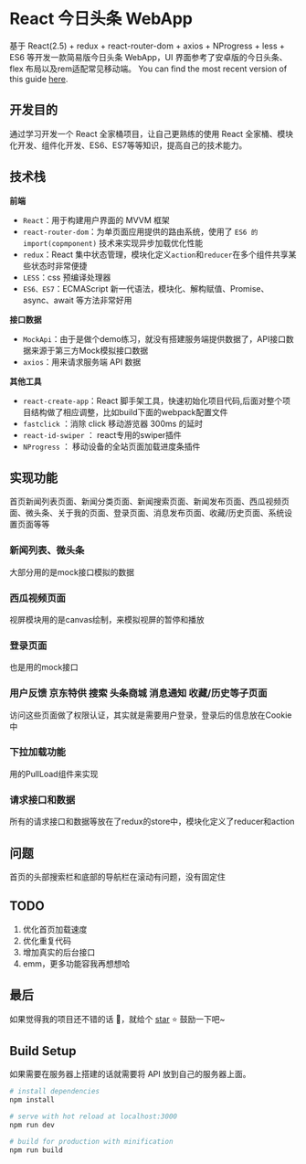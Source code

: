 # React 今日头条 WebApp

基于 React(2.5) + redux + react-router-dom + axios + NProgress + less + ES6 等开发一款简易版今日头条 WebApp，UI 界面参考了安卓版的今日头条、flex 布局以及rem适配常见移动端。
You can find the most recent version of this guide [here](https://github.com/facebookincubator/create-react-app/blob/master/packages/react-scripts/template/README.md).

## 开发目的

通过学习开发一个 React 全家桶项目，让自己更熟练的使用 React 全家桶、模块化开发、组件化开发、ES6、ES7等等知识，提高自己的技术能力。

## 技术栈

**前端**

* `React`：用于构建用户界面的 MVVM 框架
* `react-router-dom`：为单页面应用提供的路由系统，使用了 `ES6 的 import(copmponent)` 技术来实现异步加载优化性能
* `redux`：React 集中状态管理，模块化定义`action`和`reducer`在多个组件共享某些状态时非常便捷
* `LESS`：css 预编译处理器
* `ES6、ES7`：ECMAScript 新一代语法，模块化、解构赋值、Promise、async、await 等方法非常好用

**接口数据**

* `MockApi`：由于是做个demo练习，就没有搭建服务端提供数据了，API接口数据来源于第三方Mock模拟接口数据
* `axios`：用来请求服务端 API 数据

**其他工具**

* `react-create-app`：React 脚手架工具，快速初始化项目代码,后面对整个项目结构做了相应调整，比如build下面的webpack配置文件
* `fastclick` ：消除 click 移动游览器 300ms 的延时
* `react-id-swiper` ： react专用的swiper插件
* `NProgress` ： 移动设备的全站页面加载进度条插件

## 实现功能
首页新闻列表页面、新闻分类页面、新闻搜索页面、新闻发布页面、西瓜视频页面、微头条、关于我的页面、登录页面、消息发布页面、收藏/历史页面、系统设置页面等等

### 新闻列表、微头条
大部分用的是mock接口模拟的数据

### 西瓜视频页面
视屏模块用的是canvas绘制，来模拟视屏的暂停和播放

### 登录页面
也是用的mock接口

### 用户反馈 京东特供 搜索 头条商城 消息通知 收藏/历史等子页面
访问这些页面做了权限认证，其实就是需要用户登录，登录后的信息放在Cookie中

### 下拉加载功能
用的PullLoad组件来实现

### 请求接口和数据
所有的请求接口和数据等放在了redux的store中，模块化定义了reducer和action

## 问题
首页的头部搜索栏和底部的导航栏在滚动有问题，没有固定住

## TODO
1. 优化首页加载速度
2. 优化重复代码
3. 增加真实的后台接口
4. emm，更多功能容我再想想哈

## 最后

如果觉得我的项目还不错的话 :clap:，就给个 [star](https://github.com/GolderBrother/react-simple-toutiao) :star: 鼓励一下吧~

## Build Setup

如果需要在服务器上搭建的话就需要将 API 放到自己的服务器上面。

```bash
# install dependencies
npm install

# serve with hot reload at localhost:3000
npm run dev

# build for production with minification
npm run build
```